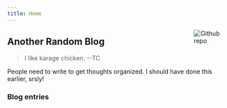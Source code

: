 ```yaml
---
title: Home
---
```


[<img src="https://simpleicons.org/icons/github.svg" style="max-width:15%;min-width:40px;float:right;" alt="Github repo" />](https://github.com/yihui/hugo-xmin)

## Another Random Blog

> I like karage chicken.
> --TC

People need to write to get thoughts organized. I should have done this earlier, srsly! 

### Blog entries